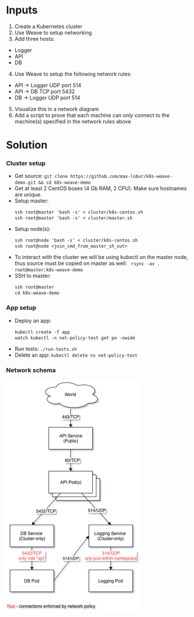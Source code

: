 # Inputs
1. Create a Kubernetes cluster
2. Use Weave to setup networking
3. Add three hosts:
* Logger
* API
* DB

4. Use Weave to setup the following network rules:
* API → Logger UDP port 514
* API → DB TCP port 5432
* DB → Logger UDP port 514

5. Visualize this in a network diagram
6. Add a script to prove that each machine can *only* connect to the machine(s) specified in the network rules above  

# Solution
### Cluster setup
* Get source: `git clone https://github.com/max-lobur/k8s-weave-demo.git && cd k8s-weave-demo`
* Get at least 2 CentOS boxes (4 Gb RAM, 2 CPU). Make sure hostnames are unique.  
* Setup master:  
    ```
    ssh root@master 'bash -s' < cluster/k8s-centos.sh
    ssh root@master 'bash -s' < cluster/master.sh
    ```
* Setup node(s):
    ```
    ssh root@node 'bash -s' < cluster/k8s-centos.sh
    ssh root@node <join_cmd_from_master_sh_out>
    ```
* To interact with the cluster we will be using kubectl on the master node, thus source must be copied on master as well: ` rsync -av . root@master:k8s-weave-demo`
* SSH to master:
    ```
    ssh root@master
    cd k8s-weave-demo
    ```
### App setup
* Deploy an app:
    ```
    kubectl create -f app
    watch kubectl -n net-policy-test get po -owide
    ```
* Run tests: `./run-tests.sh`
* Delete an app: `kubectl delete ns net-policy-test`

### Network schema

![net diag.](net-diag.png)
